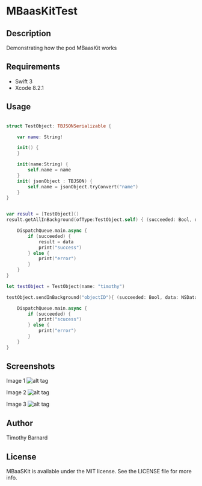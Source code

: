 # MBaasKitTest

## Description

Demonstrating how the pod MBaasKit works

## Requirements

* Swift 3
* Xcode 8.2.1

## Usage

```swift

struct TestObject: TBJSONSerializable {

    var name: String!

    init() {
    }

    init(name:String) {
        self.name = name
    }
    init( jsonObject : TBJSON) {
        self.name = jsonObject.tryConvert("name")
    }
}


var result = [TestObject]()
result.getAllInBackground(ofType:TestObject.self) { (succeeded: Bool, data: [TestObject]) -> () in

    DispatchQueue.main.async {
        if (succeeded) {
            result = data
            print("success")
        } else {
            print("error")
        }
    }
}

let testObject = TestObject(name: "timothy")

testObject.sendInBackground("objectID"){ (succeeded: Bool, data: NSData) -> () in

    DispatchQueue.main.async {
        if (succeeded) {
            print("scucess")
        } else {
            print("error")
        }
    }
}

```

## Screenshots

Image 1
![alt tag](https://github.com/collegboi/MBaasKitTest/blob/master/image1.PNG)

Image 2
![alt tag](https://github.com/collegboi/MBaasKitTest/blob/master/image2.PNG)

Image 3
![alt tag](https://github.com/collegboi/MBaasKitTest/blob/master/image3.PNG)

## Author

Timothy Barnard

## License

MBaaSKit is available under the MIT license. See the LICENSE file for more info.
